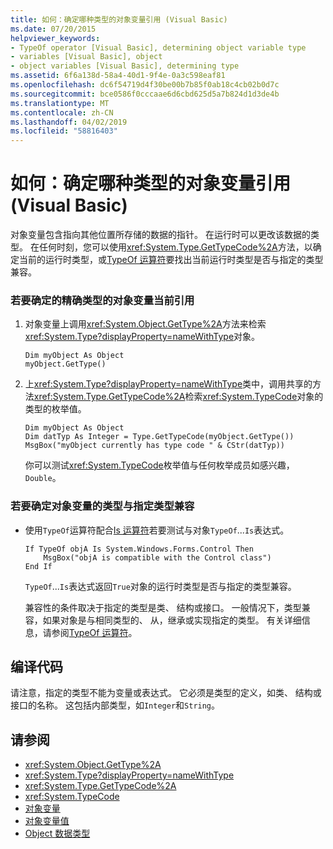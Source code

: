 ```yaml
---
title: 如何：确定哪种类型的对象变量引用 (Visual Basic)
ms.date: 07/20/2015
helpviewer_keywords:
- TypeOf operator [Visual Basic], determining object variable type
- variables [Visual Basic], object
- object variables [Visual Basic], determining type
ms.assetid: 6f6a138d-58a4-40d1-9f4e-0a3c598eaf81
ms.openlocfilehash: dc6f54719d4f30be00b7b85f0ab18c4cb02b0d7c
ms.sourcegitcommit: bce0586f0cccaae6d6cbd625d5a7b824d1d3de4b
ms.translationtype: MT
ms.contentlocale: zh-CN
ms.lasthandoff: 04/02/2019
ms.locfileid: "58816403"
---
```

# <a name="how-to-determine-what-type-an-object-variable-refers-to-visual-basic"></a>如何：确定哪种类型的对象变量引用 (Visual Basic)
对象变量包含指向其他位置所存储的数据的指针。 在运行时可以更改该数据的类型。 在任何时刻，您可以使用<xref:System.Type.GetTypeCode%2A>方法，以确定当前的运行时类型，或[TypeOf 运算符](../../../../visual-basic/language-reference/operators/typeof-operator.md)要找出当前运行时类型是否与指定的类型兼容。  
  
### <a name="to-determine-the-exact-type-an-object-variable-currently-refers-to"></a>若要确定的精确类型的对象变量当前引用  
  
1.  对象变量上调用<xref:System.Object.GetType%2A>方法来检索<xref:System.Type?displayProperty=nameWithType>对象。  
  
    ```  
    Dim myObject As Object  
    myObject.GetType()  
    ```  
  
2.  上<xref:System.Type?displayProperty=nameWithType>类中，调用共享的方法<xref:System.Type.GetTypeCode%2A>检索<xref:System.TypeCode>对象的类型的枚举值。  
  
    ```  
    Dim myObject As Object  
    Dim datTyp As Integer = Type.GetTypeCode(myObject.GetType())  
    MsgBox("myObject currently has type code " & CStr(datTyp))  
    ```  
  
     你可以测试<xref:System.TypeCode>枚举值与任何枚举成员如感兴趣， `Double`。  
  
### <a name="to-determine-whether-an-object-variables-type-is-compatible-with-a-specified-type"></a>若要确定对象变量的类型与指定类型兼容  
  
-   使用`TypeOf`运算符配合[Is 运算符](../../../../visual-basic/language-reference/operators/is-operator.md)若要测试与对象`TypeOf`...`Is`表达式。  
  
    ```  
    If TypeOf objA Is System.Windows.Forms.Control Then  
        MsgBox("objA is compatible with the Control class")  
    End If  
    ```  
  
     `TypeOf`...`Is`表达式返回`True`对象的运行时类型是否与指定的类型兼容。  
  
     兼容性的条件取决于指定的类型是类、 结构或接口。 一般情况下，类型兼容，如果对象是与相同类型的、 从，继承或实现指定的类型。 有关详细信息，请参阅[TypeOf 运算符](../../../../visual-basic/language-reference/operators/typeof-operator.md)。  
  
## <a name="compiling-the-code"></a>编译代码  
 请注意，指定的类型不能为变量或表达式。 它必须是类型的定义，如类、 结构或接口的名称。 这包括内部类型，如`Integer`和`String`。  
  
## <a name="see-also"></a>请参阅

- <xref:System.Object.GetType%2A>
- <xref:System.Type?displayProperty=nameWithType>
- <xref:System.Type.GetTypeCode%2A>
- <xref:System.TypeCode>
- [对象变量](../../../../visual-basic/programming-guide/language-features/variables/object-variables.md)
- [对象变量值](../../../../visual-basic/programming-guide/language-features/variables/object-variable-values.md)
- [Object 数据类型](../../../../visual-basic/language-reference/data-types/object-data-type.md)
